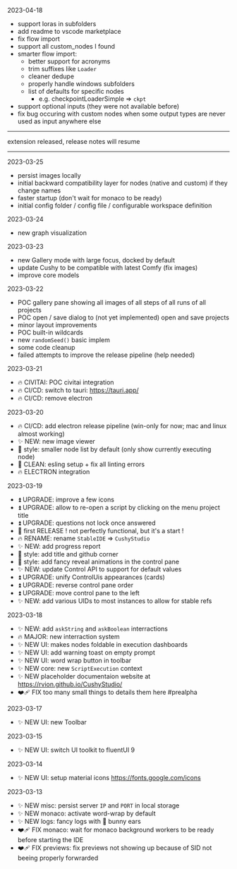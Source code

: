 2023-04-18

-   support loras in subfolders
-   add readme to vscode marketplace
-   fix flow import
-   support all custom_nodes I found
-   smarter flow import:
    -   better support for acronyms
    -   trim suffixes like `Loader`
    -   cleaner dedupe
    -   properly handle windows subfolders
    -   list of defaults for specific nodes
        -   e.g. checkpointLoaderSimple => `ckpt`
-   support optional inputs (they were not available before)
-   fix bug occuring with custom nodes when some output types are never used as input anywhere else

---

extension released, release notes will resume

---

2023-03-25

-   persist images locally
-   initial backward compatibility layer for nodes (native and custom) if they change names
-   faster startup (don't wait for monaco to be ready)
-   initial config folder / config file / configurable workspace definition

2023-03-24

-   new graph visualization

2023-03-23

-   new Gallery mode with large focus, docked by default
-   update Cushy to be compatible with latest Comfy (fix images)
-   improve core models

2023-03-22

-   POC gallery pane showing all images of all steps of all runs of all projects
-   POC open / save dialog to (not yet implemented) open and save projects
-   minor layout improvements
-   POC built-in wildcards
-   new `randomSeed()` basic implem
-   some code cleanup
-   failed attempts to improve the release pipeline (help needed)

2023-03-21

-   🔥 CIVITAI: POC civitai integration
-   🔥 CI/CD: switch to tauri: https://tauri.app/
-   🔥 CI/CD: remove electron

2023-03-20

-   🔥 CI/CD: add electron release pipeline (win-only for now; mac and linux almost working)
-   ✨ NEW: new image viewer
-   💄 style: smaller node list by default (only show currently executing node)
-   🧹 CLEAN: esling setup + fix all linting errors
-   🔥 ELECTRON integration

2023-03-19

-   ⏫ UPGRADE: improve a few icons
-   ⏫ UPGRADE: allow to re-open a script by clicking on the menu project title
-   ⏫ UPGRADE: questions not lock once answered
-   🎉 first RELEASE ! not perfectly functional, but it's a start !
-   🔥 RENAME: rename `StableIDE` => `CushyStudio`
-   ✨ NEW: add progress report
-   💄 style: add title and github corner
-   💄 style: add fancy reveal animations in the control pane
-   ✨ NEW: update Control API to support for default values
-   ⏫ UPGRADE: unify ControlUis appearances (cards)
-   ⏫ UPGRADE: reverse control pane order
-   ⏫ UPGRADE: move control pane to the left
-   ✨ NEW: add various UIDs to most instances to allow for stable refs

2023-03-18

-   ✨ NEW: add `askString` and `askBoolean` interractions
-   🔥 MAJOR: new interraction system
-   ✨ NEW UI: makes nodes foldable in execution dashboards
-   ✨ NEW UI: add warning toast on empty prompt
-   ✨ NEW UI: word wrap button in toolbar
-   ✨ NEW core: new `ScriptExecution` context
-   ✨ NEW placeholder documentaion website at https://rvion.github.io/CushyStudio/
-   ❤️‍🩹 FIX too many small things to details them here #prealpha

2023-03-17

-   ✨ NEW UI: new Toolbar

2023-03-15

-   ✨ NEW UI: switch UI toolkit to fluentUI 9

2023-03-14

-   ✨ NEW UI: setup material icons https://fonts.google.com/icons

2023-03-13

-   ✨ NEW misc: persist server `IP` and `PORT` in local storage
-   ✨ NEW monaco: activate word-wrap by default
-   ✨ NEW logs: fancy logs with 🐰 bunny ears
-   ❤️‍🩹 FIX monaco: wait for monaco background workers to be ready before starting the IDE
-   ❤️‍🩹 FIX previews: fix previews not showing up because of SID not beeing properly forwrarded
